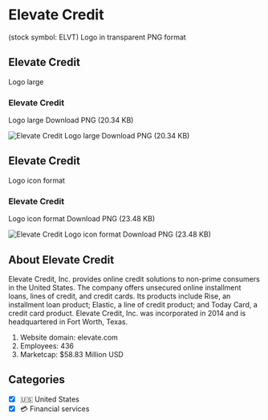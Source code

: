 # Elevate Credit
 (stock symbol: ELVT) Logo in transparent PNG format

## Elevate Credit
 Logo large

### Elevate Credit
 Logo large Download PNG (20.34 KB)

![Elevate Credit
 Logo large Download PNG (20.34 KB)](/img/orig/ELVT_BIG-d4ccdbda.png)

## Elevate Credit
 Logo icon format

### Elevate Credit
 Logo icon format Download PNG (23.48 KB)

![Elevate Credit
 Logo icon format Download PNG (23.48 KB)](/img/orig/ELVT-292bb719.png)

## About Elevate Credit


Elevate Credit, Inc. provides online credit solutions to non-prime consumers in the United States. The company offers unsecured online installment loans, lines of credit, and credit cards. Its products include Rise, an installment loan product; Elastic, a line of credit product; and Today Card, a credit card product. Elevate Credit, Inc. was incorporated in 2014 and is headquartered in Fort Worth, Texas.

1. Website domain: elevate.com
2. Employees: 436
3. Marketcap: $58.83 Million USD


## Categories
- [x] 🇺🇸 United States
- [x] 💳 Financial services
